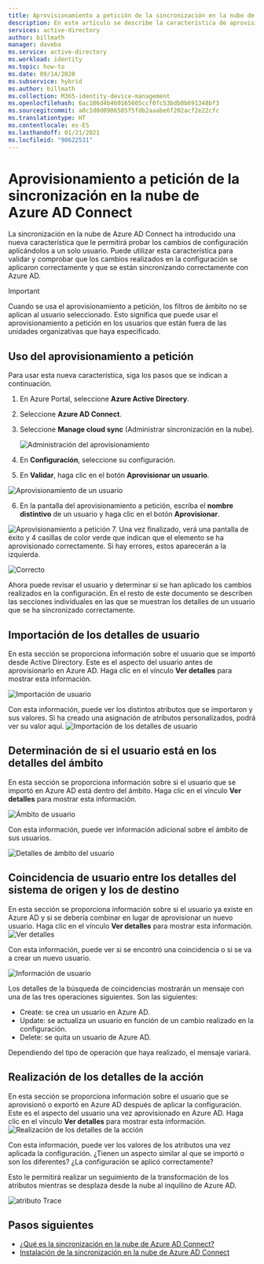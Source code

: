 ```yaml
---
title: Aprovisionamiento a petición de la sincronización en la nube de Azure AD Connect
description: En este artículo se describe la característica de aprovisionamiento a petición.
services: active-directory
author: billmath
manager: daveba
ms.service: active-directory
ms.workload: identity
ms.topic: how-to
ms.date: 09/14/2020
ms.subservice: hybrid
ms.author: billmath
ms.collection: M365-identity-device-management
ms.openlocfilehash: 6ac186d4b460165605ccf0fc53bdb0b691348bf3
ms.sourcegitcommit: a0c1d0d0906585f5fdb2aaabe6f202acf2e22cfc
ms.translationtype: HT
ms.contentlocale: es-ES
ms.lasthandoff: 01/21/2021
ms.locfileid: "98622531"
---
```

# <a name="azure-ad-connect-cloud-sync-on-demand-provisioning"></a>Aprovisionamiento a petición de la sincronización en la nube de Azure AD Connect

La sincronización en la nube de Azure AD Connect ha introducido una nueva característica que le permitirá probar los cambios de configuración aplicándolos a un solo usuario.  Puede utilizar esta característica para validar y comprobar que los cambios realizados en la configuración se aplicaron correctamente y que se están sincronizando correctamente con Azure AD.  

> [!IMPORTANT] 
> Cuando se usa el aprovisionamiento a petición, los filtros de ámbito no se aplican al usuario seleccionado.  Esto significa que puede usar el aprovisionamiento a petición en los usuarios que están fuera de las unidades organizativas que haya especificado.


## <a name="using-on-demand-provisioning"></a>Uso del aprovisionamiento a petición
Para usar esta nueva característica, siga los pasos que se indican a continuación.


1.  En Azure Portal, seleccione **Azure Active Directory**.
2.  Seleccione **Azure AD Connect**.
3.  Seleccione **Manage cloud sync** (Administrar sincronización en la nube).

    ![Administración del aprovisionamiento](media/how-to-install/install-6.png)
4. En **Configuración**, seleccione su configuración.
5. En **Validar**, haga clic en el botón **Aprovisionar un usuario**. 

 ![Aprovisionamiento de un usuario](media/how-to-on-demand-provision/on-demand-2.png)

6. En la pantalla del aprovisionamiento a petición,  escriba el **nombre distintivo** de un usuario y haga clic en el botón **Aprovisionar**.  
 
 ![Aprovisionamiento a petición](media/how-to-on-demand-provision/on-demand-3.png)
7. Una vez finalizado, verá una pantalla de éxito y 4 casillas de color verde que indican que el elemento se ha aprovisionado correctamente.  Si hay errores, estos aparecerán a la izquierda.

  ![Correcto](media/how-to-on-demand-provision/on-demand-4.png)

Ahora puede revisar el usuario y determinar si se han aplicado los cambios realizados en la configuración.  En el resto de este documento se describen las secciones individuales en las que se muestran los detalles de un usuario que se ha sincronizado correctamente.

## <a name="import-user-details"></a>Importación de los detalles de usuario
En esta sección se proporciona información sobre el usuario que se importó desde Active Directory.  Este es el aspecto del usuario antes de aprovisionarlo en Azure AD.  Haga clic en el vínculo **Ver detalles** para mostrar esta información.

![Importación de usuario](media/how-to-on-demand-provision/on-demand-5.png)

Con esta información, puede ver los distintos atributos que se importaron y sus valores.  Si ha creado una asignación de atributos personalizados, podrá ver su valor aquí.
![Importación de los detalles de usuario](media/how-to-on-demand-provision/on-demand-6.png)

## <a name="determine-if-user-is-in-scope-details"></a>Determinación de si el usuario está en los detalles del ámbito
En esta sección se proporciona información sobre si el usuario que se importó en Azure AD está dentro del ámbito.  Haga clic en el vínculo **Ver detalles** para mostrar esta información.

![Ámbito de usuario](media/how-to-on-demand-provision/on-demand-7.png)

Con esta información, puede ver información adicional sobre el ámbito de sus usuarios.

![Detalles de ámbito del usuario](media/how-to-on-demand-provision/on-demand-10a.png)

## <a name="match-user-between-source-and-target-system-details"></a>Coincidencia de usuario entre los detalles del sistema de origen y los de destino
En esta sección se proporciona información sobre si el usuario ya existe en Azure AD y si se debería combinar en lugar de aprovisionar un nuevo usuario.  Haga clic en el vínculo **Ver detalles** para mostrar esta información.
![Ver detalles](media/how-to-on-demand-provision/on-demand-8.png)

Con esta información, puede ver si se encontró una coincidencia o si se va a crear un nuevo usuario.

![Información de usuario](media/how-to-on-demand-provision/on-demand-11.png)

Los detalles de la búsqueda de coincidencias mostrarán un mensaje con una de las tres operaciones siguientes.  Son las siguientes:
- Create: se crea un usuario en Azure AD.
- Update: se actualiza un usuario en función de un cambio realizado en la configuración.
- Delete: se quita un usuario de Azure AD.

Dependiendo del tipo de operación que haya realizado, el mensaje variará.

## <a name="perform-action-details"></a>Realización de los detalles de la acción
En esta sección se proporciona información sobre el usuario que se aprovisionó o exportó en Azure AD después de aplicar la configuración.  Este es el aspecto del usuario una vez aprovisionado en Azure AD.  Haga clic en el vínculo **Ver detalles** para mostrar esta información.
![Realización de los detalles de la acción](media/how-to-on-demand-provision/on-demand-9.png)

Con esta información, puede ver los valores de los atributos una vez aplicada la configuración.  ¿Tienen un aspecto similar al que se importó o son los diferentes?  ¿La configuración se aplicó correctamente?  

Esto le permitirá realizar un seguimiento de la transformación de los atributos mientras se desplaza desde la nube al inquilino de Azure AD.

![atributo Trace](media/how-to-on-demand-provision/on-demand-12.png)

## <a name="next-steps"></a>Pasos siguientes 

- [¿Qué es la sincronización en la nube de Azure AD Connect?](what-is-cloud-sync.md)
- [Instalación de la sincronización en la nube de Azure AD Connect](how-to-install.md)
 